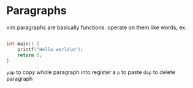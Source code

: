 # Paragraphs

vim paragraphs are basically functions. operate on them like words, ex.

```C

int main() {
    printf("Hello world\n");
    return 0;
}

```
`yap` to copy whole paragraph into register a
`p` to paste
`dap` to delete paragraph
